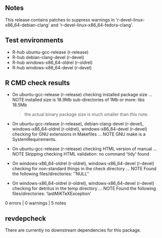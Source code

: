 ## Notes
This release contains patches to 
suppress warnings in 'r-devel-linux-x86_64-debian-clang' and 'r-devel-linux-x86_64-fedora-clang'.

## Test environments
- R-hub ubuntu-gcc-release (r-release)
- R-hub debian-clang-devel (r-devel)
- R-hub windows-x86_64-oldrel (r-oldrel)
- R-hub windows-x86_64-devel (r-devel)

## R CMD check results
* On ubuntu-gcc-release (r-release)
  checking installed package size ... NOTE
    installed size is 18.9Mb
    sub-directories of 1Mb or more:
      libs  18.5Mb

  > the actual binary package size is much smaller than this note.

* On ubuntu-gcc-release (r-release), debian-clang-devel (r-devel), windows-x86_64-oldrel (r-oldrel), windows-x86_64-devel (r-devel)
  checking for GNU extensions in Makefiles ... NOTE
  GNU make is a SystemRequirements.

* On ubuntu-gcc-release (r-release)
  checking HTML version of manual ... NOTE
  Skipping checking HTML validation: no command 'tidy' found

* On windows-x86_64-oldrel (r-oldrel), windows-x86_64-devel (r-devel)
  checking for non-standard things in the check directory ... NOTE
  Found the following files/directories:
    ''NULL''

* On windows-x86_64-oldrel (r-oldrel), windows-x86_64-devel (r-devel)
  checking for detritus in the temp directory ... NOTE
  Found the following files/directories:
    'lastMiKTeXException'

0 errors | 0 warnings | 5 notes

## revdepcheck
There are currently no downstream dependencies for this package.
